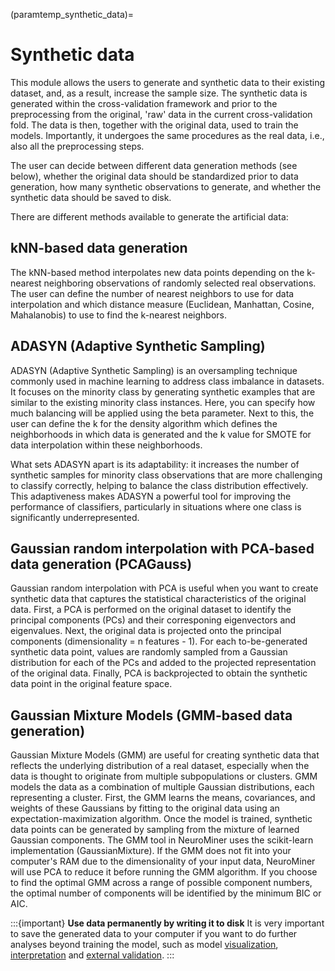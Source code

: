 (paramtemp_synthetic_data)=
# Synthetic data 

This module allows the users to generate and synthetic data to their existing dataset, and, as a result, increase the sample size. The synthetic data is generated within the cross-validation framework and prior to the preprocessing from the original, 'raw' data in the current cross-validation fold. The data is then, together with the original data, used to train the models. Importantly, it undergoes the same procedures as the real data, i.e., also all the preprocessing steps. 

The user can decide between different data generation methods (see below), whether the original data should be standardized prior to data generation, how many synthetic observations to generate, and whether the synthetic data should be saved to disk. 

There are different methods available to generate the artificial data: 

## kNN-based data generation 
The kNN-based method interpolates new data points depending on the k-nearest neighboring observations of randomly selected real observations. 
The user can define the number of nearest neighbors to use for data interpolation and which distance measure (Euclidean, Manhattan, Cosine, Mahalanobis) to use to find the k-nearest neighbors. 

## ADASYN (Adaptive Synthetic Sampling) 
ADASYN (Adaptive Synthetic Sampling) is an oversampling technique commonly used in machine learning to address class imbalance in datasets. It focuses on the minority class by generating synthetic examples that are similar to the existing minority class instances. Here, you can specify how much balancing will be applied using the beta parameter. Next to this, the user can define the k for the density algorithm which defines the neighborhoods in which data is generated and the k value for SMOTE for data interpolation within these neighborhoods. 


What sets ADASYN apart is its adaptability: it increases the number of synthetic samples for minority class observations that are more challenging to classify correctly, helping to balance the class distribution effectively. This adaptiveness makes ADASYN a powerful tool for improving the performance of classifiers, particularly in situations where one class is significantly underrepresented.

## Gaussian random interpolation with PCA-based data generation (PCAGauss)
Gaussian random interpolation with PCA is useful when you want to create synthetic data that captures the statistical characteristics of the original data. First, a PCA is performed on the original dataset to identify the principal components (PCs) and their corresponing eigenvectors and eigenvalues. Next, the original data is projected onto the principal components (dimensionality = n features - 1). For each to-be-generated synthetic data point, values are randomly sampled from a Gaussian distribution for each of the PCs and added to the projected representation of the original data. Finally, PCA is backprojected to obtain the synthetic data point in the original feature space.

## Gaussian Mixture Models (GMM-based data generation)
Gaussian Mixture Models (GMM) are useful for creating synthetic data that reflects the underlying distribution of a real dataset, especially when the data is thought to originate from multiple subpopulations or clusters. GMM models the data as a combination of multiple Gaussian distributions, each representing a cluster. First, the GMM learns the means, covariances, and weights of these Gaussians by fitting to the original data using an expectation-maximization algorithm. Once the model is trained, synthetic data points can be generated by sampling from the mixture of learned Gaussian components. The GMM tool in NeuroMiner uses the scikit-learn implementation (GaussianMixture). If the GMM does not fit into your computer's RAM due to the dimensionality of your input data, NeuroMiner will use PCA to reduce it before running the GMM algorithm. If you choose to find the optimal GMM across a range of possible component numbers, the optimal number of components will be identified by the minimum BIC or AIC.

:::{important}
**Use data permanently by writing it to disk**
It is very important to save the generated data to your computer if you want to do further analyses beyond training the model, such as model [visualization](visualize_classifiers), [interpretation](interprete_classifiers) and [external validation](OOCV_analysis).
:::
